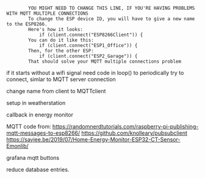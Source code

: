             YOU MIGHT NEED TO CHANGE THIS LINE, IF YOU'RE HAVING PROBLEMS WITH MQTT MULTIPLE CONNECTIONS
            To change the ESP device ID, you will have to give a new name to the ESP8266.
            Here's how it looks:
                if (client.connect("ESP8266Client")) {
            You can do it like this:
                if (client.connect("ESP1_Office")) {
            Then, for the other ESP:
                if (client.connect("ESP2_Garage")) {
            That should solve your MQTT multiple connections problem


if it starts without a wifi signal need code in loop() to periodically try to connect, simlar to MQTT server connection

change name from client to MQTTclient

setup in weatherstation

callback in energy monitor

MQTT code from: https://randomnerdtutorials.com/raspberry-pi-publishing-mqtt-messages-to-esp8266/
                https://github.com/knolleary/pubsubclient
https://savjee.be/2019/07/Home-Energy-Monitor-ESP32-CT-Sensor-Emonlib/

grafana mqtt buttons

reduce database entries. 
